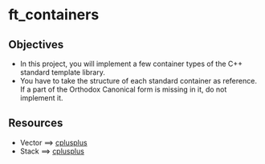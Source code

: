 # ft_containers

## Objectives
 - In this project, you will implement a few container types of the C++ standard template library.
 - You have to take the structure of each standard container as reference. If a part of the Orthodox Canonical form is missing in it, do not implement it.

 ## Resources

 - Vector ==> [cplusplus](https://cplusplus.com/reference/vector/vector/)
 - Stack ==> [cplusplus](https://cplusplus.com/reference/stack/stack/)
